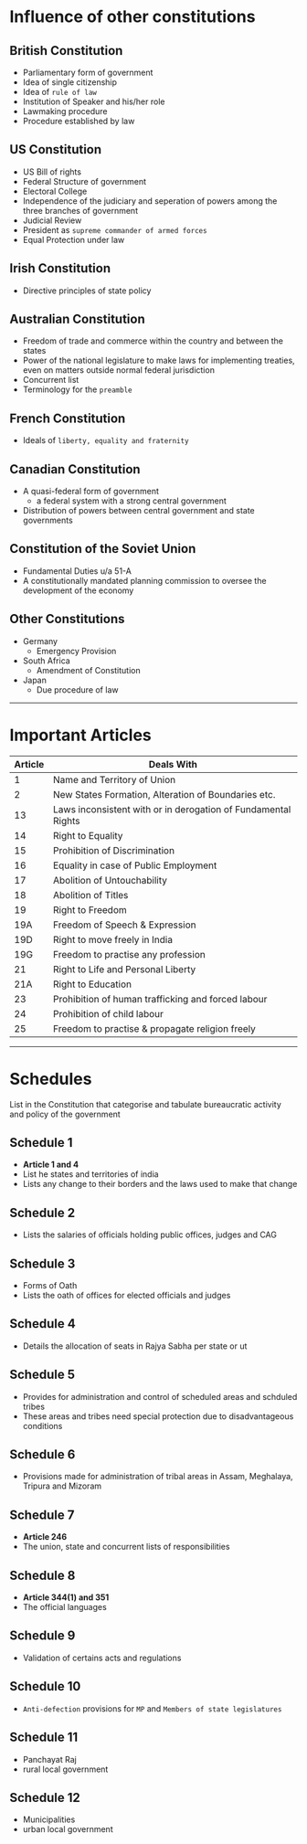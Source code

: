 # Influence of other constitutions
## British Constitution
* Parliamentary form of government
* Idea of single citizenship
* Idea of `rule of law`
* Institution of Speaker and his/her role
* Lawmaking procedure
* Procedure established by law

## US Constitution
* US Bill of rights
* Federal Structure of government
* Electoral College
* Independence of the judiciary and seperation of powers among the three branches of government
* Judicial Review
* President as `supreme commander of armed forces`
* Equal Protection under law

## Irish Constitution
* Directive principles of state policy

## Australian Constitution
* Freedom of trade and commerce within the country and between the states
* Power of the national legislature to make laws for implementing treaties, even on matters outside normal federal jurisdiction
* Concurrent list
* Terminology for the `preamble`

## French Constitution
* Ideals of `liberty, equality and fraternity`

## Canadian Constitution
* A quasi-federal form of government
	* a federal system with a strong central government
* Distribution of powers between central government and state governments

## Constitution of the Soviet Union
* Fundamental Duties u/a 51-A
* A constitutionally mandated planning commission to oversee the development of the economy

## Other Constitutions
* Germany
	* Emergency Provision
* South Africa
	* Amendment of Constitution
* Japan
	* Due procedure of law

---
# Important Articles
| Article | Deals With |
|---------|------------|
|1|Name and Territory of Union|
|2|New States Formation, Alteration of Boundaries etc.|
|13|Laws inconsistent with or in derogation of Fundamental Rights|
|14|Right to Equality|
|15|Prohibition of Discrimination|
|16|Equality in case of Public Employment|
|17|Abolition of Untouchability|
|18|Abolition of Titles|
|19|Right to Freedom|
|19A|Freedom of Speech & Expression|
|19D|Right to move freely in India|
|19G|Freedom to practise any profession|
|21|Right to Life and Personal Liberty|
|21A|Right to Education|
|23|Prohibition of human trafficking and forced labour|
|24|Prohibition of child labour|
|25|Freedom to practise & propagate religion freely|
---
# Schedules
List in the Constitution that categorise and tabulate bureaucratic activity and policy of the government
## Schedule 1
* **Article 1 and 4**
* List he states and territories of india
* Lists any change to their borders and the laws used to make that change

## Schedule 2
* Lists the salaries of officials holding public offices, judges and CAG

## Schedule 3
* Forms of Oath
* Lists the oath of offices for elected officials and judges

## Schedule 4
* Details the allocation of seats in Rajya Sabha per state or ut

## Schedule 5
* Provides for administration and control of scheduled areas and schduled tribes
* These areas and tribes need special protection due to disadvantageous conditions

## Schedule 6
* Provisions made for administration of tribal areas in Assam, Meghalaya, Tripura and Mizoram

## Schedule 7
* **Article 246**
* The union, state and concurrent lists of responsibilities

## Schedule 8
* **Article 344(1) and 351**
* The official languages

## Schedule 9
* Validation of certains acts and regulations

## Schedule 10
* `Anti-defection` provisions for `MP` and `Members of state legislatures`

## Schedule 11
* Panchayat Raj
* rural local government

## Schedule 12
* Municipalities
* urban local government